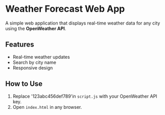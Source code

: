 # Weather Forecast Web App

A simple web application that displays real-time weather data for any city using the **OpenWeather API**.

## Features
- Real-time weather updates
- Search by city name
- Responsive design

## How to Use
1. Replace '123abc456def789'in `script.js` with your OpenWeather API key.
2. Open `index.html` in any browser.

